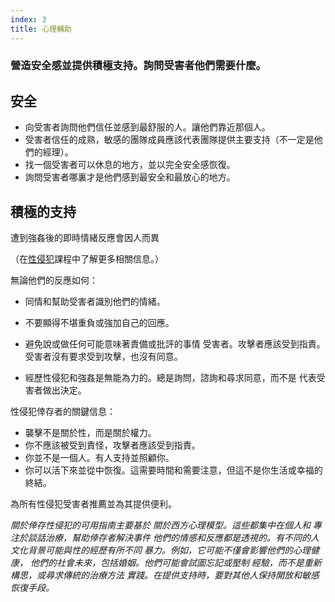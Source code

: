 ```yaml
---
index: 3
title: 心理輔助
---
```

### 營造安全感並提供積極支持。詢問受害者他們需要什麼。

## 安全

*    向受害者詢問他們信任並感到最舒服的人。讓他們靠近那個人。
*   受害者信任的成熟，敏感的團隊成員應該代表團隊提供主要支持（不一定是他們的經理）。
*   找一個受害者可以休息的地方，並以完全安全感恢復。
*   詢問受害者哪裏才是他們感到最安全和最放心的地方。

## 積極的支持

遭到強姦後的即時情緒反應會因人而異

（在[性侵犯](umbrella://incident-response/sexual-assault/advanced)課程中了解更多相關信息。）

無論他們的反應如何：

*   同情和幫助受害者識別他們的情緒。
*   不要顯得不堪重負或強加自己的回應。
*   避免說或做任何可能意味著責備或批評的事情
受害者。攻擊者應該受到指責。受害者沒有要求受到攻擊，也沒有同意。

*   經歷性侵犯和強姦是無能為力的。總是詢問，諮詢和尋求同意，而不是
代表受害者做出決定。

性侵犯倖存者的關鍵信息：

* 襲擊不是關於性，而是關於權力。
* 你不應該被受到責怪，攻擊者應該受到指責。
* 你並不是一個人。有人支持並照顧你。
* 你可以活下來並從中恢復。這需要時間和需要注意，但這不是你生活或幸福的終結。

為所有性侵犯受害者推薦並為其提供便利。

*關於倖存性侵犯的可用指南主要基於
關於西方心理模型。這些都集中在個人和
專注於談話治療，幫助倖存者解決事件
他們的情感和反應都是透視的。有不同的人
文化背景可能與性的經歷有所不同
暴力。例如，它可能不僅會影響他們的心理健康，
他們的社會未來，包括婚姻。他們可能會試圖忘記或壓制
經驗，而不是重新構思，或尋求傳統的治療方法
實踐。在提供支持時，要對其他人保持開放和敏感
恢復手段。*